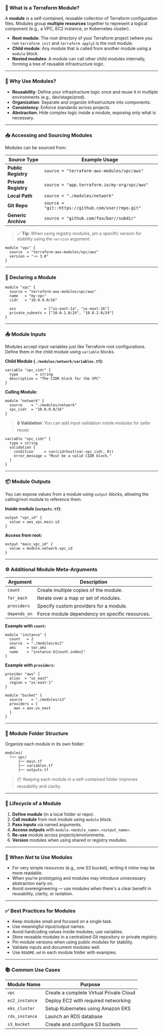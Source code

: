 ### 🧱 What is a Terraform Module?

A **module** is a self-contained, reusable collection of Terraform configuration files. Modules group **multiple resources** together to represent a logical component (e.g., a VPC, EC2 instance, or Kubernetes cluster).  

- **Root module**: The root directory of your Terraform project (where you run `terraform init` and `terraform apply`) is the root module.
- **Child module**: Any module that is called from another module using a `module` block.
- **Nested modules**: A module can call other child modules internally, forming a tree of reusable infrastructure logic.

---

### 📁 Why Use Modules?

- **Reusability**: Define your infrastructure logic once and reuse it in multiple environments (e.g., dev/stage/prod).
- **Organization**: Separate and organize infrastructure into components.
- **Consistency**: Enforce standards across projects.
- **Abstraction**: Hide complex logic inside a module, exposing only what is necessary.

---

### 📥 Accessing and Sourcing Modules

Modules can be sourced from:

| Source Type        | Example Usage                                       |
|--------------------|-----------------------------------------------------|
| **Public Registry** | `source = "terraform-aws-modules/vpc/aws"`         |
| **Private Registry**| `source = "app.terraform.io/my-org/vpc/aws"`       |
| **Local Path**      | `source = "./modules/network"`                      |
| **Git Repo**        | `source = "git::https://github.com/user/repo.git"` |
| **Generic Archive** | `source = "github.com/foo/bar//subdir"`            |

> ✅ **Tip**: When using registry modules, pin a specific version for stability using the `version` argument:
```hcl
module "vpc" {
  source  = "terraform-aws-modules/vpc/aws"
  version = "~> 3.0"
}
```

---

### 🔗 Declaring a Module

```hcl
module "vpc" {
  source = "terraform-aws-modules/vpc/aws"
  name   = "my-vpc"
  cidr   = "10.0.0.0/16"

  azs             = ["us-east-1a", "us-east-1b"]
  private_subnets = ["10.0.1.0/24", "10.0.2.0/24"]
}
```

---

### 📤 Module Inputs

Modules accept input variables just like Terraform root configurations. Define them in the child module using `variable` blocks.

**Child Module (`./modules/network/variables.tf`):**
```hcl
variable "vpc_cidr" {
  type        = string
  description = "The CIDR block for the VPC"
}
```

**Calling Module:**
```hcl
module "network" {
  source    = "./modules/network"
  vpc_cidr  = "10.0.0.0/16"
}
```

> 🔒 **Validation**: You can add input validation inside modules for safer reuse:
```hcl
variable "vpc_cidr" {
  type = string
  validation {
    condition     = can(cidrhost(var.vpc_cidr, 0))
    error_message = "Must be a valid CIDR block."
  }
}
```

---

### 📦 Module Outputs

You can expose values from a module using `output` blocks, allowing the calling/root module to reference them.

**Inside module (`outputs.tf`):**
```hcl
output "vpc_id" {
  value = aws_vpc.main.id
}
```

**Access from root:**
```hcl
output "main_vpc_id" {
  value = module.network.vpc_id
}
```

---

### ⚙️ Additional Module Meta-Arguments

| Argument     | Description |
|--------------|-------------|
| `count`      | Create multiple copies of the module. |
| `for_each`   | Iterate over a map or set of modules. |
| `providers`  | Specify custom providers for a module. |
| `depends_on` | Force module dependency on specific resources. |

**Example with `count`:**
```hcl
module "instance" {
  count   = 2
  source  = "./modules/ec2"
  ami     = var.ami
  name    = "instance-${count.index}"
}
```

**Example with `providers`:**
```hcl
provider "aws" {
  alias  = "us_east"
  region = "us-east-1"
}

module "bucket" {
  source    = "./modules/s3"
  providers = {
    aws = aws.us_east
  }
}
```

---

### 📂 Module Folder Structure

Organize each module in its own folder:

```
modules/
  └── vpc/
      ├── main.tf
      ├── variables.tf
      ├── outputs.tf
```

> 📦 Keeping each module in a self-contained folder improves reusability and clarity.

---

### 🔄 Lifecycle of a Module

1. **Define module** (in a local folder or repo).
2. **Call module** from root module using `module` block.
3. **Pass inputs** via named arguments.
4. **Access outputs** with `module.<module_name>.<output_name>`.
5. **Re-use** module across projects/environments.
6. **Version** modules when using shared or registry modules.

---

### 🧠 When *Not* to Use Modules

- For very simple resources (e.g., one S3 bucket), writing it inline may be more readable.
- When you’re prototyping and modules may introduce unnecessary abstraction early on.
- Avoid overengineering — use modules when there's a clear benefit in reusability, clarity, or isolation.

---

### ✅ Best Practices for Modules

- Keep modules small and focused on a single task.
- Use meaningful input/output names.
- Avoid hardcoding values inside modules; use variables.
- Store reusable modules in a centralized Git repository or private registry.
- Pin module versions when using public modules for stability.
- Validate inputs and document modules well.
- Use `README.md` in each module folder with examples.

---

### 📚 Common Use Cases

| Module Name       | Purpose                                |
|-------------------|----------------------------------------|
| `vpc`             | Create a complete Virtual Private Cloud |
| `ec2_instance`    | Deploy EC2 with required networking     |
| `eks_cluster`     | Setup Kubernetes using Amazon EKS       |
| `rds_instance`    | Launch an RDS database                  |
| `s3_bucket`       | Create and configure S3 buckets         |
